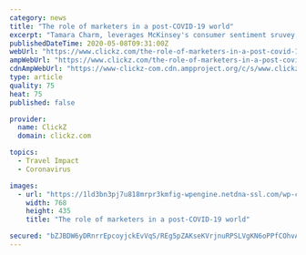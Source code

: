 ```yaml
---
category: news
title: "The role of marketers in a post-COVID-19 world"
excerpt: "Tamara Charm, leverages McKinsey's consumer sentiment sruvey, to show how marketers can manage the COVID-19 plan for recovery."
publishedDateTime: 2020-05-08T09:31:00Z
webUrl: "https://www.clickz.com/the-role-of-marketers-in-a-post-covid-19-world/261475/"
ampWebUrl: "https://www.clickz.com/the-role-of-marketers-in-a-post-covid-19-world/261475/amp/"
cdnAmpWebUrl: "https://www-clickz-com.cdn.ampproject.org/c/s/www.clickz.com/the-role-of-marketers-in-a-post-covid-19-world/261475/amp/"
type: article
quality: 75
heat: 75
published: false

provider:
  name: ClickZ
  domain: clickz.com

topics:
  - Travel Impact
  - Coronavirus

images:
  - url: "https://1ld3bn3pj7u818mrpr3kmfig-wpengine.netdna-ssl.com/wp-content/uploads/2020/05/050520a.jpg"
    width: 768
    height: 435
    title: "The role of marketers in a post-COVID-19 world"

secured: "bZJBDW6yDRnrrEpcoyjckEvVqS/REg5pZAKseKVrjnuRPSLVgKN6oPPfCOhvAYfapcPmvxp4IxW2T6NcYou7Fj46XzJwDTyxN1uCYligCfTQZNaI6sm+LLxV5uIJkvYjH6H91ToPy1GyHdG+a+/JR014Z+9Faoom3Mkq0dQhKMVIDbsppZSOYX4wfMbQKDWN+dYvY0cVzlq5+0efZ4k6n7VDg/N2odhIZ1gee9RSMRQx4SXpJ1KBorRBr3MGvldW5phiIqdzUgJTSPBctC4SOPMSBI1004BskYmMD5kcEt5ni9St9+lg6ur/Jp9asrua;3cFKlW5IevBmZNrFE8UE+Q=="
---
```


